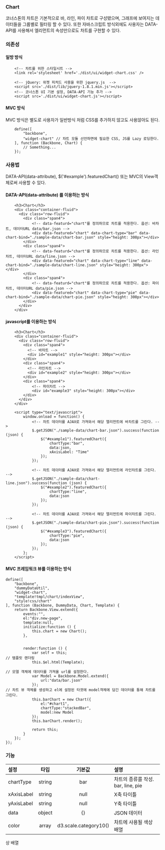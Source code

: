 <!--
layout: 'post'
section: 'Cornerstone Framework'
title: '차트'
outline: '코너스톤의 차트은 기본적으로 바, 라인, 파이 차트로 구성됐으며, 그래프에 보여지는 데이터들을 그룹별로 필터링 할 수 있다. 또한 자바스크립트 방식외에도 사용자는 DATA-API를 사용해서 엘리먼트의 속성만으로도 차트를 구현할 수 있다. DATA-API(data-attribute)를 이용하는 방식. javascript를 이용하는 방식...'
date: '2012-11-16'
tagstr: 'widget'
order: '[4, 4, 5]'
thumbnail: '4.4.05.chart.png'
-->

### Chart

코너스톤의 차트은 기본적으로 바, 라인, 파이 차트로 구성됐으며, 그래프에 보여지는 데이터들을 그룹별로 필터링 할 수 있다. 또한 자바스크립트 방식외에도
사용자는 DATA-API를 사용해서 엘리먼트의 속성만으로도 차트를 구현할 수 있다.

### 의존성

#### 일방 방식

```
	<!-- 차트를 위한 스타일시트 -->
    <link rel='stylesheet' href='./dist/ui/widget-chart.css' />

	<!-- jQuery: 위젯 피처드 사용을 위한 jquery.js  -->
    <script src='./dist/lib/jquery-1.8.1.min.js'></script>
	<!-- 코너스톤 UI 기본 설정, DATA-API 기능 추가 -->
    <script src='./dist/ui/widget-chart.js'></script>
```

#### MVC 방식
MVC 방식은 별도로 사용자가 일반방식 처럼 CSS를 추가하지 않고도 사용않아도 된다.
```
    define([
        "backbone",
        "widget-chart" // 차트 모듈 선언하면에 필요한 CSS, JS를 Lazy 로딩한다.
    ], function (Backbone, Chart) {
        // Something...
    });
```

### 사용법

DATA-API(data-attribute), $('#example').featuredChart() 또는 MVC의 View객체로써 사용할 수 있다.

#### DATA-API(data-attribute) 를 이용하는 방식

``` cm,{ "iframe-height" : "400px" }
    <h3>Chart</h3>
    <div class="container-fluid">
      <div class="row-fluid">
        <div class="span4">
            <!-- data-featurd="chart"를 정의하므로 차트를 적용한다. 옵션: 바차트, 데이터URL data/bar.json -->
            <div data-featured="chart" data-chart-type="bar" data-chart-bind="./sample-data/chart-bar.json" style="height: 300px"></div>
        </div>
        <div class="span4">
            <!-- data-featurd="chart"를 정의하므로 차트를 적용한다. 옵션: 라인차트, 데이터URL data/line.json -->
            <div data-featured="chart" data-chart-type="line" data-chart-bind="./sample-data/chart-line.json" style="height: 300px"></div>
        </div>
        <div class="span4">
            <!-- data-featurd="chart"를 정의하므로 차트를 적용한다. 옵션: 파이차트, 데이터URL data/pie.json -->
            <div data-featured="chart" data-chart-type="pie" data-chart-bind="./sample-data/chart-pie.json" style="height: 300px"></div>
        </div>
      </div>
    </div>
```

#### javascript를 이용하는 방식

``` cm,{ "iframe-height" : "400px" }
    <h3>Chart</h3>
    <div class="container-fluid">
      <div class="row-fluid">
        <div class="span4">
          <!-- 바차트 -->
          <div id="example1" style="height: 300px"></div>
        </div>
        <div class="span4">
          <!-- 라인차트 -->
          <div id="example2" style="height: 300px"></div>
        </div>
        <div class="span4">
            <!-- 파이차트 -->
            <div id="example3" style="height: 300px"></div>
        </div>
      </div>
    </div>

    <script type="text/javascript">
        window.onload = function() {
            <!-- 차트 데이터를 AJAX로 가져와서 해당 엘리먼트에 바차트를 그린다. -->
            $.getJSON("./sample-data/chart-bar.json").success(function (json) {
                $("#example1").featuredChart({
                    chartType:"bar",
                    data:json,
                    xAxisLabel: "Time"
                });
            });

            <!-- 차트 데이터를 AJAX로 가져와서 해당 엘리먼트에 라인차트를 그린다. -->
            $.getJSON("./sample-data/chart-line.json").success(function (json) {
                $("#example2").featuredChart({
                    chartType:"line",
                    data:json
                });
            });

            <!-- 차트 데이터를 AJAX로 가져와서 해당 엘리먼트에 파이차트를 그린다. -->
            $.getJSON("./sample-data/chart-pie.json").success(function (json) {
                $("#example3").featuredChart({
                    chartType:"pie",
                    data:json
                });
            });
        };
    </script>
```

#### MVC 프레임워크 뷰를 이용하는 방식

```
define([
    "backbone",
    "dummyDataUtil",
    "widget-chart",
    "template!tmpl/chart/indexView",
    "style!css/chart"
], function (Backbone, DummyData, Chart, Template) {
    return Backbone.View.extend({
        events:"",
        el:"div.new-page",
        template:null,
        initialize:function () {
            this.chart = new Chart();
        },


        render:function () {
            var self = this;
// 템플릿 렌더링
            this.$el.html(Template);

// 모델 객체에 데이터를 가져올 url를 설정한다.
            var Model = Backbone.Model.extend({
                url:"data/bar.json"
            });
// 차트 뷰 객체를 생성하고 el에 설정된 타겟에 model객체에 담긴 데이터를 통해 차트를 그린다.
            this.barChart = new Chart({
                el:"#chart1",
                chartType:"stackedBar",
                model:new Model
            });
            this.barChart.render();

            return this;
        }
    });
});
```

### 기능

설정 | 타입 | 기본값 | 설명
:-- | :-: | :-: | :--
chartType | string | bar | 차트의 종류를 작성. bar, line, pie
xAxisLabel | string | null | X축 타이틀
yAxisLabel | string | null | Y축 타이틀
data | object | {} | JSON 데이터 
color | array | d3.scale.category10() | 차트에 사용될 색상 배열

상 배열

